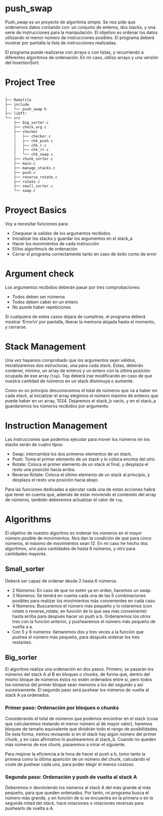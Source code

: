 # push_swap
Push_swap es un proyecto de algoritmia simple. Se nos pide que ordenemos datos contando con: un conjunto de enteros, dos stacks, y una serie de instrucciones para la manipulación. El objetivo es ordenar los datos utilizando el menor número de instrucciones posibles. El programa deberá mostrar por pantalla la lista de instrucciones realizadas.

El programa puede realizarse con arrays o con listas, y recurriendo a diferentes algoritmos de ordenación. En mi caso, utilizo arrays y una versión del InsertionSort.

# Project Tree

```c
.
├── Makefile
├── include
│   └── push_swap.h
├── libft/
└── src
    ├── big_sorter.c
    ├── check_arg.c
    ├── checker
    │   ├── checker.c
    │   ├── chk_push.c
    │   ├── chk_r.c
    │   ├── chk_rr.c
    │   └── chk_swap.c
    ├── chunk_sorter.c
    ├── main.c
    ├── manage_stacks.c
    ├── push.c
    ├── reverse_rotate.c
    ├── rotate.c
    ├── small_sorter.c
    └── swap.c
```

# Proyect Basics

Voy a necesitar funciones para:

- Chequear la validez de los argumentos recibidos
- Inicializar los stacks y guardar los argumentos en el stack_a
- Hacer los movimientos de cada instrucción
- El/los algoritmo/s de ordenación
- Cerrar el programa correctamente tanto en caso de éxito como de error

# Argument check

Los argumentos recibidos deberán pasar por tres comprobaciones: 

- Todos deben ser números
- Todos deben caber en un entero
- No puede haber repeticiones

Si cualquiera de estos casos dejara de cumplirse, el programa deberá mostrar ‘Error\n’ por pantalla, liberar la memoria alojada hasta el momento, y cerrarse.

# Stack Management

Una vez hayamos comprobado que los argumentos sean válidos, inicializaremos dos estructuras, una para cada stack. Éstas, deberán contener, mínimo, un array de enteros  y un entero con la última posición ocupada de ese array (`top`). Top deberá irse modificando en caso de que nuestra cantidad de números en un stack disminuya o aumente.

Como en un principio desconocemos el total de números que va a haber en cada stack, al inicializar el array elegimos el número máximo de enteros que puede haber en un array, 1024. Dejaremos el stack_b vacío, y en el stack_a guardaremos los números recibidos por argumento.

# Instruction Management

Las instrucciones que podemos ejecutar para mover los números en los stacks serán de cuatro tipos:

- Swap:  intercambia los dos primeros elementos de un stack.
- Push: Toma el primer elemento de un stack y lo coloca encima del otro.
- Rotate: Coloca el primer elemento de un stack al final, y desplaza el resto una posición hacia arriba.
- Reverse Rotate: Coloca el último elemento de un stack al principio, y desplaza el resto una posición hacia abajo.

Para las funciones dedicadas a ejecutar cada una de estas acciones habrá que tener en cuenta que, además de estar moviendo el contenido del array de números, también deberemos actualizar el valor de `top`. 

# Algorithms

El objetivo de nuestro algoritmo es ordenar los números en el mayor número posible de movimientos. Nos dan la condición de que para cinco números, el máximo de movimientos sean 12. En mi caso he hecho dos algoritmos, uno para cantidades de hasta 6 números, y otro para cantidades mayores. 

## Small_sorter

Deberá ser capaz de ordenar desde 2 hasta 6 números. 

- 2 Números: En caso de que no estén ya en orden, hacemos un swap.
- 3 Números: Se tendrá en cuenta cada una de las 5 combinaciones posibles para realizar los movimientos más convenientes en cada caso.
- 4 Números: Buscaremos el número más pequeño y lo rotaremos (con rotate o reverse_rotate, en función de lo que sea más conveniente) hasta arriba para después hacer un push a b. Ordenaremos los otros tres con la función anterior, y pushearemos el número más pequeño de vuelta a a.
- Con 5 y 6 números: llamaremos dos y tres veces a la función que pushea el número más pequeño, para después ordenar los tres restantes.

## Big_sorter

El algoritmo realiza una ordenación en dos pasos. Primero, se pasarán los números del stack A al B en bloques o chunks, de forma que, dentro del mismo bloque de números éstos no estén ordenados entre sí, pero todos los números del primer bloque sean menores a los del segundo y así sucesivamente. El segundo paso será pushear los números de vuelta al stack A ya ordenados.

### Primer paso: Ordenación por bloques o chunks

Considerando el total de números que podemos encontrar en el stack (cosa que calcularemos restando el menor número al de mayor valor), haremos bloques de tamaño equivalente que dividirán todo el rango de posibilidades. De esta forma, iremos revisando si en el stack hay algún número del primer chunk, y en caso afirmativo lo pushearemos al stack_b. Cuando no queden más números de ese chunk, pasaremos a mirar el siguiente.

Para mejorar la eficiencia a la hora de hacer el push a b, tomo tanto la primera como la última aparición de un número del chunk, calculando el coste de pushear cada uno, para poder elegir el menos costoso.

### Segundo paso: Ordenación y push de vuelta al stack A

Deberemos ir devolviendo los números al stack A del más grande al más pequeño, para que queden ordenados. Por tanto, mi programa busca el número más grande, y en función de si se encuentra en la primera o en la segunda mitad del stack, hace rotaciones o rotaciones reversas para pushearlo de vuelta a A.
